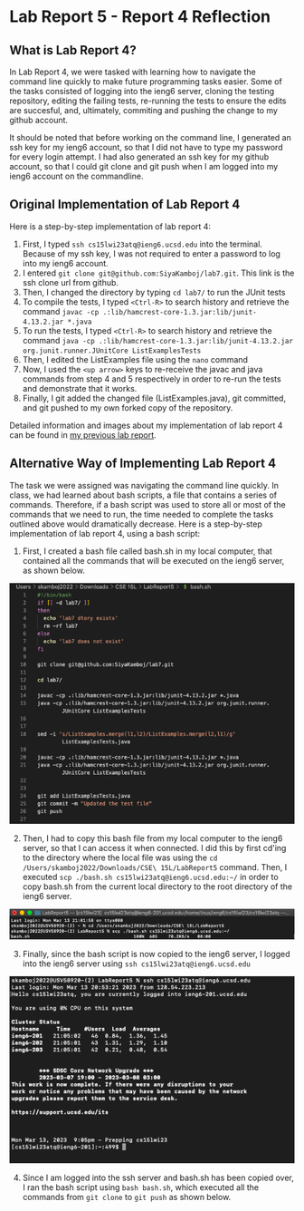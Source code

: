 # Lab Report 5 - Report 4 Reflection

## What is Lab Report 4?
In Lab Report 4, we were tasked with learning how to navigate the command line quickly to make future programming tasks easier. Some of the tasks consisted of logging into the ieng6 server, cloning the testing repository, editing the failing tests, re-running the tests to ensure the edits are succesful, and, ultimately, commiting and pushing the change to my github account.

It should be noted that before working on the command line, I generated an ssh key for my ieng6 account, so that I did not have to type my password for every login attempt. I had also generated an ssh key for my github account, so that I could git clone and git push when I am logged into my ieng6 account on the commandline.

## Original Implementation of Lab Report 4
Here is a step-by-step implementation of lab report 4:
1. First, I typed `ssh cs15lwi23atq@ieng6.ucsd.edu` into the terminal. Because of my ssh key, I was not required to enter a password to log into my ieng6 account.
2. I entered `git clone git@github.com:SiyaKamboj/lab7.git`. This link is the ssh clone url from github.
3. Then, I changed the directory by typing `cd lab7/` to run the JUnit tests
4. To compile the tests, I typed `<Ctrl-R>` to search history and retrieve the command `javac -cp .:lib/hamcrest-core-1.3.jar:lib/junit-4.13.2.jar *.java`
5. To run the tests, I typed `<Ctrl-R>` to search history and retrieve the command `java -cp .:lib/hamcrest-core-1.3.jar:lib/junit-4.13.2.jar org.junit.runner.JUnitCore ListExamplesTests`
6. Then, I edited the ListExamples file using the `nano` command 
7. Now, I used the `<up arrow>` keys to re-receive the javac and java commands from step 4 and 5 respectively in order to re-run the tests and demonstrate that it works. 
8. Finally, I git added the changed file (ListExamples.java), git committed, and git pushed to my own forked copy of the repository.

Detailed information and images about my implementation of lab report 4 can be found in [my previous lab report](https://siyakamboj.github.io/cse15l-lab-reports/LapReport4/LabReport4.html).

## Alternative Way of Implementing Lab Report 4
The task we were assigned was navigating the command line quickly. In class, we had learned about bash scripts, a file that contains a series of commands. Therefore, if a bash script was used to store all or most of the commands that we need to run, the time needed to complete the tasks outlined above would dramatically decrease. Here is a step-by-step implementation of lab report 4, using a bash script:

1. First, I created a bash file called bash.sh in my local computer, that contained all the commands that will be executed on the ieng6 server, as shown below.

![Bash Code](images/bashcode.png)

2. Then, I had to copy this bash file from my local computer to the ieng6 server, so that I can access it when connected. I did this by first cd'ing to the directory where the local file was using the `cd /Users/skamboj2022/Downloads/CSE\ 15L/LabReport5` command. Then, I executed `scp ./bash.sh cs15lwi23atq@ieng6.ucsd.edu:~/` in order to copy bash.sh from the current local directory to the root directory of the ieng6 server. 

![SCP](images/scp.png)

3. Finally, since the bash script is now copied to the ieng6 server, I logged into the ieng6 server using `ssh cs15lwi23atq@ieng6.ucsd.edu`

![SCP](images/ssh.png)

4. Since I am logged into the ssh server and bash.sh has been copied over, I ran the bash script using `bash bash.sh`, which executed all the commands from `git clone` to `git push` as shown below. 



